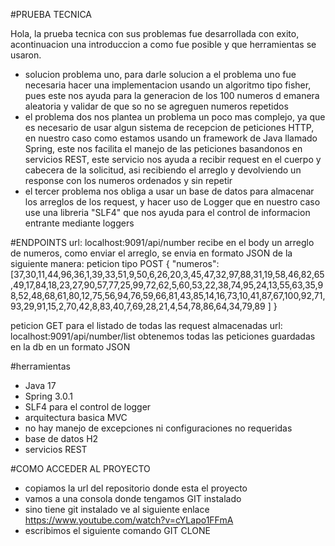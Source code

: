 #PRUEBA TECNICA

Hola, la prueba tecnica con sus problemas fue desarrollada con exito, acontinuacion una introduccion a como fue posible y que herramientas se usaron.

- solucion problema uno, para darle solucion a el problema uno fue necesaria hacer una implementacion usando un algoritmo tipo fisher, pues este nos ayuda para la generacion de los 100 numeros d emanera aleatoria y validar de que so no se agreguen numeros repetidos
- el problema dos nos plantea un problema un poco mas complejo, ya que es necesario de usar algun sistema de recepcion de peticiones HTTP, en nuestro caso como estamos usando un framework de Java llamado Spring, este nos facilita el manejo de las peticiones basandonos en servicios REST, este servicio nos ayuda a recibir request en el cuerpo y cabecera de la solicitud, asi recibiendo el arreglo y devolviendo un response con los numeros ordenados y sin repetir
- el tercer problema nos obliga a usar un base de datos para almacenar los arreglos de los request, y hacer uso de Logger que en nuestro caso use una libreria "SLF4" que nos ayuda para el control de informacion entrante mediante loggers

#ENDPOINTS
url: localhost:9091/api/number
recibe en el body un arreglo de numeros, como enviar el arreglo,
se envia en formato JSON de la siguiente manera: 
peticion tipo POST
{
  "numeros": [37,30,11,44,96,36,1,39,33,51,9,50,6,26,20,3,45,47,32,97,88,31,19,58,46,82,65,49,17,84,18,23,27,90,57,77,25,99,72,62,5,60,53,22,38,74,95,24,13,55,63,35,98,52,48,68,61,80,12,75,56,94,76,59,66,81,43,85,14,16,73,10,41,87,67,100,92,71,93,29,91,15,2,70,42,8,83,40,7,69,28,21,4,54,78,86,64,34,79,89 ]
}

peticion GET para el listado de todas las request almacenadas
url: localhost:9091/api/number/list
obtenemos todas las peticiones guardadas en la db en un formato JSON

#herramientas

- Java 17
- Spring 3.0.1
- SLF4 para el control de logger
- arquitectura basica MVC 
- no hay manejo de excepciones ni configuraciones no requeridas
- base de datos H2 
- servicios REST

#COMO ACCEDER AL PROYECTO 
- copiamos la url del repositorio donde esta el proyecto
- vamos a una consola donde tengamos GIT instalado 
- sino tiene git instalado ve al siguiente enlace https://www.youtube.com/watch?v=cYLapo1FFmA
- escribimos el siguiente comando GIT CLONE 
